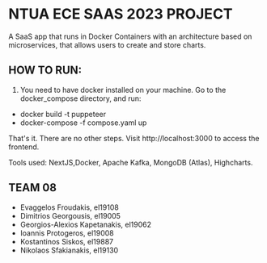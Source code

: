 # NTUA ECE SAAS 2023 PROJECT

A SaaS app that runs in Docker Containers with an architecture based on microservices, that allows users to create and store charts.

## HOW TO RUN:

1) You need to have docker installed on your machine. Go to the docker_compose directory, and run:

* docker build -t puppeteer
* docker-compose -f compose.yaml up

That's it. There are no other steps. Visit http://localhost:3000 to access the frontend.

Tools used: NextJS,Docker, Apache Kafka, MongoDB (Atlas), Highcharts.

## TEAM 08

* Evaggelos Froudakis, el19108
* Dimitrios Georgousis, el19005
* Georgios-Alexios Kapetanakis, el19062
* Ioannis Protogeros, el19008
* Kostantinos Siskos, el19887
* Nikolaos Sfakianakis, el19130
